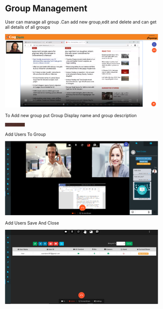 # Group Management

User can manage all group .Can add new group,edit and delete and can get all details of all groups

![](../.gitbook/assets/image%20%28121%29.png)

To Add new group put Group Display name and group description

![](../.gitbook/assets/image%20%28159%29.png)

Add Users To Group

![](../.gitbook/assets/image%20%28176%29.png)

Add Users Save And Close

![](../.gitbook/assets/image%20%2879%29.png)


